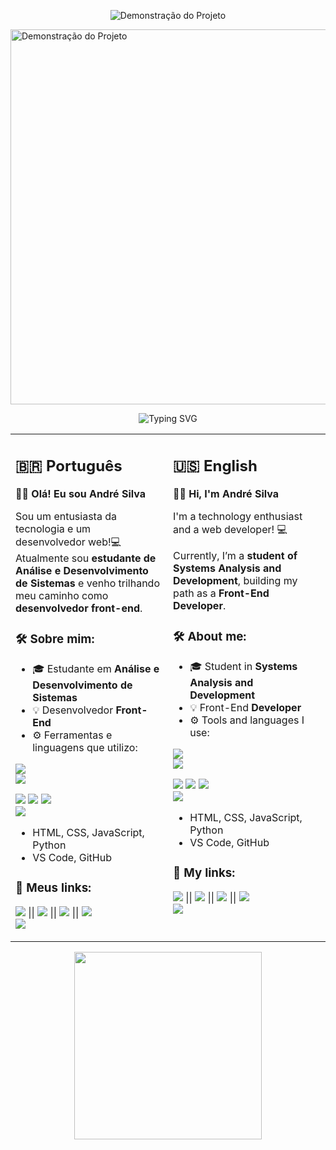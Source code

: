 <p align="center">
  <img src="https://i.imgur.com/TOUREw8.gif" alt="Demonstração do Projeto">
</p>
<img src="https://i.imgur.com/TOUREw8.gif" alt="Demonstração do Projeto" width="600"/>


<!-- TÍTULO ANIMADO COM EFEITO DE DIGITAÇÃO -->
<p align="center">
  <img src="https://readme-typing-svg.herokuapp.com?font=Fira+Code&size=26&pause=1000&color=36BCF7&background=000000&center=true&vCenter=true&width=600&lines=Olá%2C+eu+sou+André+Silva!;Desenvolvedor+Front-End;Seja+bem-vindo+ao+meu+GitHub!" alt="Typing SVG" />
</p>
</div>

<!-- CONTEÚDO EM DUAS COLUNAS: PT-BR E EN -->
<table>
  <tr>
    <td valign="top" width="50%">

<h2>🇧🇷 Português</h2>

**🙋‍♂️ Olá! Eu sou André Silva**

Sou um entusiasta da tecnologia e um desenvolvedor web!💻  
Atualmente sou **estudante de Análise e Desenvolvimento de Sistemas** e venho trilhando meu caminho como **desenvolvedor front-end**.

### 🛠️ Sobre mim:

- 🎓 Estudante em **Análise e Desenvolvimento de Sistemas**  
- 💡 Desenvolvedor **Front-End**  
- ⚙️ Ferramentas e linguagens que utilizo:

<a href="/"><img src="https://img.shields.io/badge/html-html-red?logo=html"/></a>  
<a href="https://code.visualstudio.com/"><img src="https://img.shields.io/badge/logo-vscode-blue?logo=vscode"/></a> 

<a href="https://developer.mozilla.org/pt-BR/docs/Web/CSS"><img src="https://img.shields.io/badge/logo-css-blue?logo=css"/></a> 
<a href="https://developer.mozilla.org/pt-BR/docs/Web/JavaScript"><img src="https://img.shields.io/badge/logo-javascript-blue?logo=javascript"/></a> 
<a href="https://www.python.org/"><img src="https://img.shields.io/badge/logo-python-blue?logo=python"/></a>  
<a href="https://github.com/andreprograma/andre"><img src="https://img.shields.io/badge/logo-github-blue?logo=github"/></a> 

  - HTML, CSS, JavaScript, Python  
  - VS Code, GitHub

### 🔗 Meus links:

<a href="/"><img src="https://img.shields.io/badge/Portfólio-000?style=for-the-badge&logo=firefox&logoColor=white"/></a> ||
<a href="/"><img src="https://img.shields.io/badge/Projetos-000?style=for-the-badge&logo=code&logoColor=white"/></a> ||
<a href="/"><img src="https://img.shields.io/badge/LinkedIn-0A66C2?style=for-the-badge&logo=linkedin&logoColor=white"/></a> ||
<a href="/"><img src="https://img.shields.io/badge/GitHub-000?style=for-the-badge&logo=github&logoColor=white"/></a>  
<a href="/"><img src="https://img.shields.io/badge/Instagram-E4405F?style=for-the-badge&logo=instagram&logoColor=white"/></a>

</p>

</td>
<td valign="top" width="50%">

<h2>🇺🇸 English</h2>

**🙋‍♂️ Hi, I'm André Silva**

I'm a technology enthusiast and a web developer! 💻  

Currently, I’m a **student of Systems Analysis and Development**, building my path as a **Front-End Developer**.

### 🛠️ About me:

- 🎓 Student in **Systems Analysis and Development**  
- 💡 Front-End **Developer**  
- ⚙️ Tools and languages I use:

<a href="/"><img src="https://img.shields.io/badge/html-html-red?logo=html"/></a>  
<a href="https://code.visualstudio.com/"><img src="https://img.shields.io/badge/logo-vscode-blue?logo=vscode"/></a> 

<a href="https://developer.mozilla.org/pt-BR/docs/Web/CSS"><img src="https://img.shields.io/badge/logo-css-blue?logo=css"/></a> 
<a href="https://developer.mozilla.org/pt-BR/docs/Web/JavaScript"><img src="https://img.shields.io/badge/logo-javascript-blue?logo=javascript"/></a> 
<a href="https://www.python.org/"><img src="https://img.shields.io/badge/logo-python-blue?logo=python"/></a>  
<a href="https://github.com/andreprograma/andre"><img src="https://img.shields.io/badge/logo-github-blue?logo=github"/></a> 

  - HTML, CSS, JavaScript, Python  
  - VS Code, GitHub

### 🔗 My links:

<a href="/"><img src="https://img.shields.io/badge/Portfólio-000?style=for-the-badge&logo=firefox&logoColor=white"/></a> ||
<a href="/"><img src="https://img.shields.io/badge/Projetos-000?style=for-the-badge&logo=code&logoColor=white"/></a> ||
<a href="/"><img src="https://img.shields.io/badge/LinkedIn-0A66C2?style=for-the-badge&logo=linkedin&logoColor=white"/></a> ||
<a href="/"><img src="https://img.shields.io/badge/GitHub-000?style=for-the-badge&logo=github&logoColor=white"/></a>  
<a href="/"><img src="https://img.shields.io/badge/Instagram-E4405F?style=for-the-badge&logo=instagram&logoColor=white"/></a>

</p>
</td>
  </tr>
</table>
<p align="center">
  <img src="https://media4.giphy.com/media/v1.Y2lkPTc5MGI3NjExZ3E2cWlybWxqd2V3ZHI0YTdyMXdkeTVxYmNqbmQ1OHVpbGJrNGxsdiZlcD12MV9pbnRlcm5hbF9naWZfYnlfaWQmY3Q9Zw/qgQUggAC3Pfv687qPC/giphy.gif" width="300"/>
